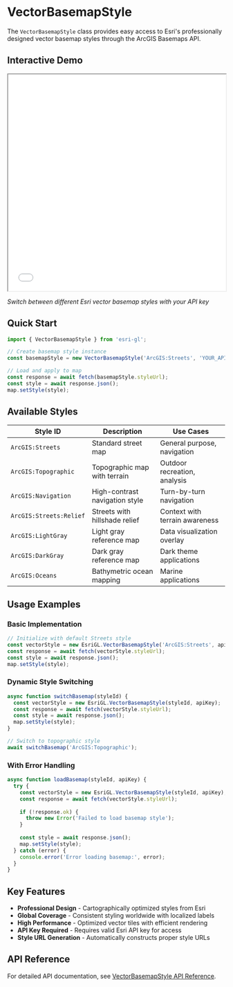 # VectorBasemapStyle

The `VectorBasemapStyle` class provides easy access to Esri's professionally designed vector basemap styles through the ArcGIS Basemaps API.

## Interactive Demo

<iframe 
  src="/examples/vector-basemap-style.html" 
  width="100%" 
  height="500"
  style={{border: '1px solid #ccc', borderRadius: '4px'}}>
</iframe>

*Switch between different Esri vector basemap styles with your API key*

## Quick Start

```typescript
import { VectorBasemapStyle } from 'esri-gl';

// Create basemap style instance
const basemapStyle = new VectorBasemapStyle('ArcGIS:Streets', 'YOUR_API_KEY');

// Load and apply to map
const response = await fetch(basemapStyle.styleUrl);
const style = await response.json();
map.setStyle(style);
```

## Available Styles

| Style ID | Description | Use Cases |
|----------|-------------|-----------|
| `ArcGIS:Streets` | Standard street map | General purpose, navigation |
| `ArcGIS:Topographic` | Topographic map with terrain | Outdoor recreation, analysis |
| `ArcGIS:Navigation` | High-contrast navigation style | Turn-by-turn navigation |
| `ArcGIS:Streets:Relief` | Streets with hillshade relief | Context with terrain awareness |
| `ArcGIS:LightGray` | Light gray reference map | Data visualization overlay |
| `ArcGIS:DarkGray` | Dark gray reference map | Dark theme applications |
| `ArcGIS:Oceans` | Bathymetric ocean mapping | Marine applications |

## Usage Examples

### Basic Implementation
```javascript
// Initialize with default Streets style
const vectorStyle = new EsriGL.VectorBasemapStyle('ArcGIS:Streets', apiKey);
const response = await fetch(vectorStyle.styleUrl);
const style = await response.json();
map.setStyle(style);
```

### Dynamic Style Switching
```javascript
async function switchBasemap(styleId) {
  const vectorStyle = new EsriGL.VectorBasemapStyle(styleId, apiKey);
  const response = await fetch(vectorStyle.styleUrl);
  const style = await response.json();
  map.setStyle(style);
}

// Switch to topographic style
await switchBasemap('ArcGIS:Topographic');
```

### With Error Handling
```javascript
async function loadBasemap(styleId, apiKey) {
  try {
    const vectorStyle = new EsriGL.VectorBasemapStyle(styleId, apiKey);
    const response = await fetch(vectorStyle.styleUrl);
    
    if (!response.ok) {
      throw new Error('Failed to load basemap style');
    }
    
    const style = await response.json();
    map.setStyle(style);
  } catch (error) {
    console.error('Error loading basemap:', error);
  }
}
```

## Key Features

- **Professional Design** - Cartographically optimized styles from Esri
- **Global Coverage** - Consistent styling worldwide with localized labels  
- **High Performance** - Optimized vector tiles with efficient rendering
- **API Key Required** - Requires valid Esri API key for access
- **Style URL Generation** - Automatically constructs proper style URLs

## API Reference

For detailed API documentation, see [VectorBasemapStyle API Reference](../api/vector-basemap-style).